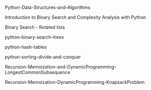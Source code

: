 Python-Data-Structures-and-Algorithms

Introduction to Binary Search and Complexity Analysis with Python

Binary Search - Rotated lists

python-binary-search-trees

python-hash-tables

python-sorting-divide-and-conquer

Recursion-Memoization-and-DynamicProgramming-LongestCommonSubsequence

Recursion-Memoization-DynamicProgramming-KnapsackProblem
